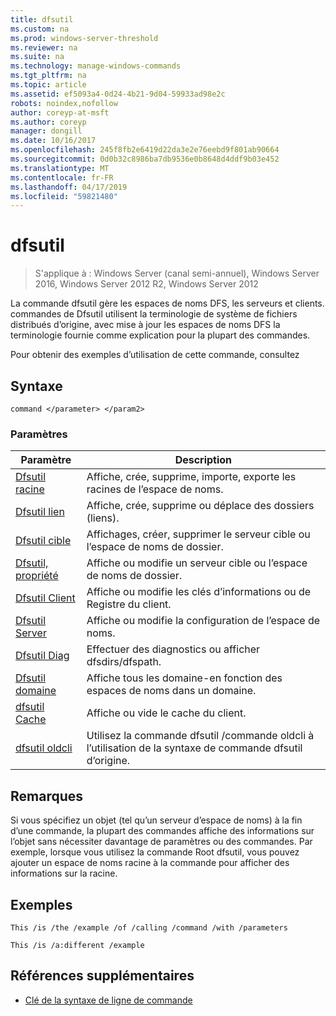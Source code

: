 ```yaml
---
title: dfsutil
ms.custom: na
ms.prod: windows-server-threshold
ms.reviewer: na
ms.suite: na
ms.technology: manage-windows-commands
ms.tgt_pltfrm: na
ms.topic: article
ms.assetid: ef5093a4-0d24-4b21-9d04-59933ad98e2c
robots: noindex,nofollow
author: coreyp-at-msft
ms.author: coreyp
manager: dongill
ms.date: 10/16/2017
ms.openlocfilehash: 245f8fb2e6419d22da3e2e76eebd9f801ab90664
ms.sourcegitcommit: 0d0b32c8986ba7db9536e0b8648d4ddf9b03e452
ms.translationtype: MT
ms.contentlocale: fr-FR
ms.lasthandoff: 04/17/2019
ms.locfileid: "59821480"
---
```

# <a name="dfsutil"></a>dfsutil

>S'applique à : Windows Server (canal semi-annuel), Windows Server 2016, Windows Server 2012 R2, Windows Server 2012

La commande dfsutil gère les espaces de noms DFS, les serveurs et clients. commandes de Dfsutil utilisent la terminologie de système de fichiers distribués d’origine, avec mise à jour les espaces de noms DFS la terminologie fournie comme explication pour la plupart des commandes.

Pour obtenir des exemples d’utilisation de cette commande, consultez 

## <a name="syntax"></a>Syntaxe

```
command </parameter> </param2>
```

### <a name="parameters"></a>Paramètres

|Paramètre|Description|
|-------|--------|
|[Dfsutil racine](dfsutil-root.md)|Affiche, crée, supprime, importe, exporte les racines de l’espace de noms.|
|[Dfsutil lien](dfsutil-link.md)|Affiche, crée, supprime ou déplace des dossiers \(liens\).|
|[Dfsutil cible](dfsutil-target.md)|Affichages, créer, supprimer le serveur cible ou l’espace de noms de dossier.|
|[Dfsutil, propriété](dfsutil-property.md)|Affiche ou modifie un serveur cible ou l’espace de noms de dossier.|
|[Dfsutil Client](dfsutil-client.md)|Affiche ou modifie les clés d’informations ou de Registre du client.|
|[Dfsutil Server](dfsutil-server.md)|Affiche ou modifie la configuration de l’espace de noms.|
|[Dfsutil Diag](dfsutil-diag.md)|Effectuer des diagnostics ou afficher dfsdirs\/dfspath.|
|[Dfsutil domaine](dfsutil-domain.md)|Affiche tous les domaine\-en fonction des espaces de noms dans un domaine.|
|[dfsutil Cache](dfsutil-cache.md)|Affiche ou vide le cache du client.|
|[dfsutil oldcli](dfsutil-oldcli.md)|Utilisez la commande dfsutil \/commande oldcli à l’utilisation de la syntaxe de commande dfsutil d’origine.|

## <a name="remarks-optional-section"></a>Remarques <optional section>
Si vous spécifiez un objet \(tel qu’un serveur d’espace de noms\) à la fin d’une commande, la plupart des commandes affiche des informations sur l’objet sans nécessiter davantage de paramètres ou des commandes. Par exemple, lorsque vous utilisez la commande Root dfsutil, vous pouvez ajouter un espace de noms racine à la commande pour afficher des informations sur la racine.

## <a name="BKMK_Examples"></a>Exemples
<Here is where you put a detailed description of your example.>

```
This /is /the /example /of /calling /command /with /parameters
```

<Here is where you put a detailed description of another example.>

```
This /is /a:different /example
```

## <a name="additional-references"></a>Références supplémentaires

-   [Clé de la syntaxe de ligne de commande](command-line-syntax-key.md)


